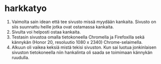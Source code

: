 # harkkatyo
1. Vaimolta sain idean että tee sivusto missä myydään kankaita. Sivusto on siis suunnattu heille jotka ovat ostamassa kankaita.
2. Sivulta voi helposti ostaa kankaita.
3. Testasin sivustoa omalla tietokoneella Chromella ja Firefoxilla sekä kännykän (Honor 20, resoluutio 1080 x 2340) Chrome-selaimella.
4. Alkuun oli vaikea keksiä mistä tekisi sivuston. Kun sai luotua jonkinlaisen sivuston tietokoneella niin hankalinta oli saada se toimimaan kännykän ruudulla.